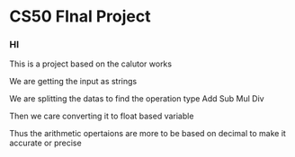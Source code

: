 # CS50 FInal Project

### HI

This is a project based on the calutor works

We are getting the input as strings 

We are splitting the datas to find the operation type
  Add
  Sub
  Mul
  Div

Then we care converting it to float based variable 

Thus the arithmetic opertaions are more to be based on decimal to make it accurate or precise

